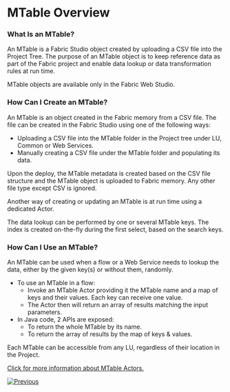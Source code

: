 # MTable Overview

### What Is an MTable?

An MTable is a Fabric Studio object created by uploading a CSV file into the Project Tree. The purpose of an MTable object is to keep reference data as part of the Fabric project and enable data lookup or data transformation rules at run time. 

<studio>

MTable objects are available only in the Fabric Web Studio.

</studio>

<web>

### How Can I Create an MTable?

An MTable is an object created in the Fabric memory from a CSV file. The file can be created in the Fabric Studio using one of the following ways:

* Uploading a CSV file into the MTable folder in the Project tree under LU, Common or Web Services. 
* Manually creating a CSV file under the MTable folder and populating its data.

Upon the deploy, the MTable metadata is created based on the CSV file structure and the MTable object is uploaded to Fabric memory. Any other file type except CSV is ignored.

Another way of creating or updating an MTable is at run time using a dedicated Actor.

The data lookup can be performed by one or several MTable keys. The index is created on-the-fly during the first select, based on the search keys. 

### How Can I Use an MTable?

An MTable can be used when a flow or a Web Service needs to lookup the data, either by the given key(s) or without them, randomly. 

* To use an MTable in a flow:
  * Invoke an MTable Actor providing it the MTable name and a map of keys and their values. Each key can receive one value. 
  * The Actor then will return an array of results matching the input parameters.
* In Java code, 2 APIs are exposed: 
  * To return the whole MTable by its name.
  * To return the array of results by the map of keys & values.

Each MTable can be accessible from any LU, regardless of their location in the Project.

[Click for more information about MTable Actors.](/articles/19_Broadway/actors/09_MTable_actors.md)

[![Previous](/articles/images/Previous.png)](01_translations_overview_and_use_cases.md)

</web>
